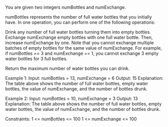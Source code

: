 You are given two integers numBottles and numExchange.

numBottles represents the number of full water bottles that you initially have. In one operation, you can perform one of the following operations:

Drink any number of full water bottles turning them into empty bottles.
Exchange numExchange empty bottles with one full water bottle. Then, increase numExchange by one.
Note that you cannot exchange multiple batches of empty bottles for the same value of numExchange. For example, if numBottles == 3 and numExchange == 1, you cannot exchange 3 empty water bottles for 3 full bottles.

Return the maximum number of water bottles you can drink.

 

Example 1:
Input: numBottles = 13, numExchange = 6
Output: 15
Explanation: The table above shows the number of full water bottles, empty water bottles, the value of numExchange, and the number of bottles drunk.


Example 2:
Input: numBottles = 10, numExchange = 3
Output: 13
Explanation: The table above shows the number of full water bottles, empty water bottles, the value of numExchange, and the number of bottles drunk.
 

Constraints:
1 <= numBottles <= 100 
1 <= numExchange <= 100